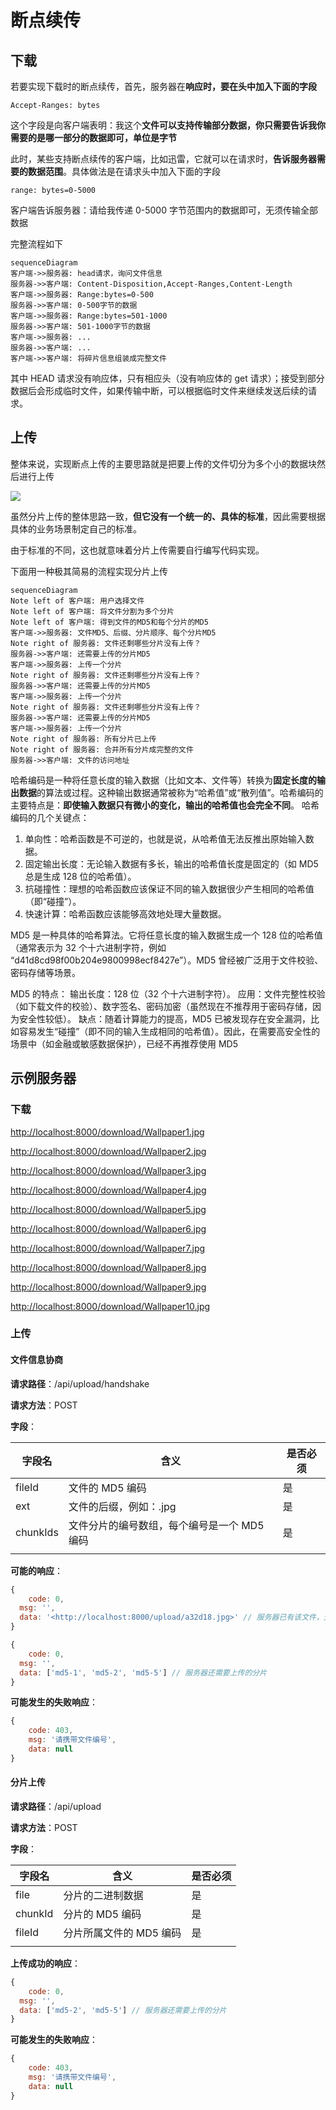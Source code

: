 # 断点续传

## 下载

若要实现下载时的断点续传，首先，服务器在**响应时，要在头中加入下面的字段**

```
Accept-Ranges: bytes
```

这个字段是向客户端表明：我这个**文件可以支持传输部分数据，你只需要告诉我你需要的是哪一部分的数据即可，单位是字节**

此时，某些支持断点续传的客户端，比如迅雷，它就可以在请求时，**告诉服务器需要的数据范围**。具体做法是在请求头中加入下面的字段

```
range: bytes=0-5000
```

客户端告诉服务器：请给我传递 0-5000 字节范围内的数据即可，无须传输全部数据

完整流程如下

```mermaid
sequenceDiagram
客户端->>服务器: head请求，询问文件信息
服务器->>客户端: Content-Disposition,Accept-Ranges,Content-Length
客户端->>服务器: Range:bytes=0-500
服务器->>客户端: 0-500字节的数据
客户端->>服务器: Range:bytes=501-1000
服务器->>客户端: 501-1000字节的数据
客户端->>服务器: ...
服务器->>客户端: ...
客户端->>客户端: 将碎片信息组装成完整文件
```

其中 HEAD 请求没有响应体，只有相应头（没有响应体的 get 请求）；接受到部分数据后会形成临时文件，如果传输中断，可以根据临时文件来继续发送后续的请求。

## 上传

整体来说，实现断点上传的主要思路就是把要上传的文件切分为多个小的数据块然后进行上传

![](http://mdrs.yuanjin.tech/img/20210918140242.png)

虽然分片上传的整体思路一致，**但它没有一个统一的、具体的标准**，因此需要根据具体的业务场景制定自己的标准。

由于标准的不同，这也就意味着分片上传需要自行编写代码实现。

下面用一种极其简易的流程实现分片上传

```mermaid
sequenceDiagram
Note left of 客户端: 用户选择文件
Note left of 客户端: 将文件分割为多个分片
Note left of 客户端: 得到文件的MD5和每个分片的MD5
客户端->>服务器: 文件MD5、后缀、分片顺序、每个分片MD5
Note right of 服务器: 文件还剩哪些分片没有上传？
服务器->>客户端: 还需要上传的分片MD5
客户端->>服务器: 上传一个分片
Note right of 服务器: 文件还剩哪些分片没有上传？
服务器->>客户端: 还需要上传的分片MD5
客户端->>服务器: 上传一个分片
Note right of 服务器: 文件还剩哪些分片没有上传？
服务器->>客户端: 还需要上传的分片MD5
客户端->>服务器: 上传一个分片
Note right of 服务器: 所有分片已上传
Note right of 服务器: 合并所有分片成完整的文件
服务器->>客户端: 文件的访问地址
```

哈希编码是一种将任意长度的输入数据（比如文本、文件等）转换为**固定长度的输出数据**的算法或过程。这种输出数据通常被称为“哈希值”或“散列值”。哈希编码的主要特点是：**即使输入数据只有微小的变化，输出的哈希值也会完全不同**。
哈希编码的几个关键点：

1. 单向性：哈希函数是不可逆的，也就是说，从哈希值无法反推出原始输入数据。
2. 固定输出长度：无论输入数据有多长，输出的哈希值长度是固定的（如 MD5 总是生成 128 位的哈希值）。
3. 抗碰撞性：理想的哈希函数应该保证不同的输入数据很少产生相同的哈希值（即“碰撞”）。
4. 快速计算：哈希函数应该能够高效地处理大量数据。

MD5 是一种具体的哈希算法。它将任意长度的输入数据生成一个 128 位的哈希值（通常表示为 32 个十六进制字符，例如 “d41d8cd98f00b204e9800998ecf8427e”）。MD5 曾经被广泛用于文件校验、密码存储等场景。

MD5 的特点：
输出长度：128 位（32 个十六进制字符）。
应用：文件完整性校验（如下载文件的校验）、数字签名、密码加密（虽然现在不推荐用于密码存储，因为安全性较低）。
缺点：随着计算能力的提高，MD5 已被发现存在安全漏洞，比如容易发生“碰撞”（即不同的输入生成相同的哈希值）。因此，在需要高安全性的场景中（如金融或敏感数据保护），已经不再推荐使用 MD5

## 示例服务器

### 下载

[http://localhost:8000/download/Wallpaper1.jpg](http://localhost:8000/download/Wallpaper1.jpg)

[http://localhost:8000/download/Wallpaper2.jpg](http://localhost:8000/download/Wallpaper2.jpg)

[http://localhost:8000/download/Wallpaper3.jpg](http://localhost:8000/download/Wallpaper3.jpg)

[http://localhost:8000/download/Wallpaper4.jpg](http://localhost:8000/download/Wallpaper4.jpg)

[http://localhost:8000/download/Wallpaper5.jpg](http://localhost:8000/download/Wallpaper5.jpg)

[http://localhost:8000/download/Wallpaper6.jpg](http://localhost:8000/download/Wallpaper6.jpg)

[http://localhost:8000/download/Wallpaper7.jpg](http://localhost:8000/download/Wallpaper7.jpg)

[http://localhost:8000/download/Wallpaper8.jpg](http://localhost:8000/download/Wallpaper8.jpg)

[http://localhost:8000/download/Wallpaper9.jpg](http://localhost:8000/download/Wallpaper9.jpg)

[http://localhost:8000/download/Wallpaper10.jpg](http://localhost:8000/download/Wallpaper10.jpg)

### 上传

#### 文件信息协商

**请求路径**：/api/upload/handshake

**请求方法**：POST

**字段**：

| 字段名   | 含义                                        | 是否必须 |
| -------- | ------------------------------------------- | -------- |
| fileId   | 文件的 MD5 编码                             | 是       |
| ext      | 文件的后缀，例如：.jpg                      | 是       |
| chunkIds | 文件分片的编号数组，每个编号是一个 MD5 编码 | 是       |
|          |                                             |          |

**可能的响应**：

```jsx
{
	code: 0,
  msg: '',
  data: '<http://localhost:8000/upload/a32d18.jpg>' // 服务器已有该文件，无须上传
}
```

```jsx
{
	code: 0,
  msg: '',
  data: ['md5-1', 'md5-2', 'md5-5'] // 服务器还需要上传的分片
}
```

**可能发生的失败响应**：

```jsx
{
	code: 403,
	msg: '请携带文件编号',
	data: null
}
```

#### 分片上传

**请求路径**：/api/upload

**请求方法**：POST

**字段**：

| 字段名  | 含义                    | 是否必须 |
| ------- | ----------------------- | -------- |
| file    | 分片的二进制数据        | 是       |
| chunkId | 分片的 MD5 编码         | 是       |
| fileId  | 分片所属文件的 MD5 编码 | 是       |
|         |                         |          |

**上传成功的响应**：

```jsx
{
	code: 0,
  msg: '',
  data: ['md5-2', 'md5-5'] // 服务器还需要上传的分片
}
```

**可能发生的失败响应**：

```jsx
{
	code: 403,
	msg: '请携带文件编号',
	data: null
}
```
